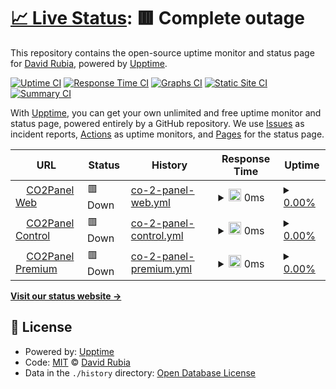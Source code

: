 # [📈 Live Status](https://status.co2panel.com): <!--live status--> **🟥 Complete outage**

This repository contains the open-source uptime monitor and status page for [David Rubia](https://status.co2panel.com), powered by [Upptime](https://github.com/upptime/upptime).

[![Uptime CI](https://github.com/drubia/status/workflows/Uptime%20CI/badge.svg)](https://github.com/drubia/status/actions?query=workflow%3A%22Uptime+CI%22)
[![Response Time CI](https://github.com/drubia/status/workflows/Response%20Time%20CI/badge.svg)](https://github.com/drubia/status/actions?query=workflow%3A%22Response+Time+CI%22)
[![Graphs CI](https://github.com/drubia/status/workflows/Graphs%20CI/badge.svg)](https://github.com/drubia/status/actions?query=workflow%3A%22Graphs+CI%22)
[![Static Site CI](https://github.com/drubia/status/workflows/Static%20Site%20CI/badge.svg)](https://github.com/drubia/status/actions?query=workflow%3A%22Static+Site+CI%22)
[![Summary CI](https://github.com/drubia/status/workflows/Summary%20CI/badge.svg)](https://github.com/drubia/status/actions?query=workflow%3A%22Summary+CI%22)

With [Upptime](https://upptime.js.org), you can get your own unlimited and free uptime monitor and status page, powered entirely by a GitHub repository. We use [Issues](https://github.com/drubia/status/issues) as incident reports, [Actions](https://github.com/drubia/status/actions) as uptime monitors, and [Pages](https://status.co2panel.com) for the status page.

<!--start: status pages-->
<!-- This summary is generated by Upptime (https://github.com/upptime/upptime) -->
<!-- Do not edit this manually, your changes will be overwritten -->
<!-- prettier-ignore -->
| URL | Status | History | Response Time | Uptime |
| --- | ------ | ------- | ------------- | ------ |
| <img alt="" src="https://icons.duckduckgo.com/ip3/co2panel.shop.ico" height="13"> [CO2Panel Web](https://co2panel.shop/) | 🟥 Down | [co-2-panel-web.yml](https://github.com/CO2Panel/status/commits/HEAD/history/co-2-panel-web.yml) | <details><summary><img alt="Response time graph" src="./graphs/co-2-panel-web/response-time-week.png" height="20"> 0ms</summary><br><a href="https://drubia.github.io/status/history/co-2-panel-web"><img alt="Response time 1431" src="https://img.shields.io/endpoint?url=https%3A%2F%2Fraw.githubusercontent.com%2FCO2Panel%2Fstatus%2FHEAD%2Fapi%2Fco-2-panel-web%2Fresponse-time.json"></a><br><a href="https://drubia.github.io/status/history/co-2-panel-web"><img alt="24-hour response time 0" src="https://img.shields.io/endpoint?url=https%3A%2F%2Fraw.githubusercontent.com%2FCO2Panel%2Fstatus%2FHEAD%2Fapi%2Fco-2-panel-web%2Fresponse-time-day.json"></a><br><a href="https://drubia.github.io/status/history/co-2-panel-web"><img alt="7-day response time 0" src="https://img.shields.io/endpoint?url=https%3A%2F%2Fraw.githubusercontent.com%2FCO2Panel%2Fstatus%2FHEAD%2Fapi%2Fco-2-panel-web%2Fresponse-time-week.json"></a><br><a href="https://drubia.github.io/status/history/co-2-panel-web"><img alt="30-day response time 0" src="https://img.shields.io/endpoint?url=https%3A%2F%2Fraw.githubusercontent.com%2FCO2Panel%2Fstatus%2FHEAD%2Fapi%2Fco-2-panel-web%2Fresponse-time-month.json"></a><br><a href="https://drubia.github.io/status/history/co-2-panel-web"><img alt="1-year response time 1431" src="https://img.shields.io/endpoint?url=https%3A%2F%2Fraw.githubusercontent.com%2FCO2Panel%2Fstatus%2FHEAD%2Fapi%2Fco-2-panel-web%2Fresponse-time-year.json"></a></details> | <details><summary><a href="https://drubia.github.io/status/history/co-2-panel-web">0.00%</a></summary><a href="https://drubia.github.io/status/history/co-2-panel-web"><img alt="All-time uptime 11.49%" src="https://img.shields.io/endpoint?url=https%3A%2F%2Fraw.githubusercontent.com%2FCO2Panel%2Fstatus%2FHEAD%2Fapi%2Fco-2-panel-web%2Fuptime.json"></a><br><a href="https://drubia.github.io/status/history/co-2-panel-web"><img alt="24-hour uptime 0.00%" src="https://img.shields.io/endpoint?url=https%3A%2F%2Fraw.githubusercontent.com%2FCO2Panel%2Fstatus%2FHEAD%2Fapi%2Fco-2-panel-web%2Fuptime-day.json"></a><br><a href="https://drubia.github.io/status/history/co-2-panel-web"><img alt="7-day uptime 0.00%" src="https://img.shields.io/endpoint?url=https%3A%2F%2Fraw.githubusercontent.com%2FCO2Panel%2Fstatus%2FHEAD%2Fapi%2Fco-2-panel-web%2Fuptime-week.json"></a><br><a href="https://drubia.github.io/status/history/co-2-panel-web"><img alt="30-day uptime 0.00%" src="https://img.shields.io/endpoint?url=https%3A%2F%2Fraw.githubusercontent.com%2FCO2Panel%2Fstatus%2FHEAD%2Fapi%2Fco-2-panel-web%2Fuptime-month.json"></a><br><a href="https://drubia.github.io/status/history/co-2-panel-web"><img alt="1-year uptime 11.52%" src="https://img.shields.io/endpoint?url=https%3A%2F%2Fraw.githubusercontent.com%2FCO2Panel%2Fstatus%2FHEAD%2Fapi%2Fco-2-panel-web%2Fuptime-year.json"></a></details>
| <img alt="" src="https://icons.duckduckgo.com/ip3/www.co2panel.com.ico" height="13"> [CO2Panel Control](http://www.co2panel.com/control) | 🟥 Down | [co-2-panel-control.yml](https://github.com/CO2Panel/status/commits/HEAD/history/co-2-panel-control.yml) | <details><summary><img alt="Response time graph" src="./graphs/co-2-panel-control/response-time-week.png" height="20"> 0ms</summary><br><a href="https://drubia.github.io/status/history/co-2-panel-control"><img alt="Response time 0" src="https://img.shields.io/endpoint?url=https%3A%2F%2Fraw.githubusercontent.com%2FCO2Panel%2Fstatus%2FHEAD%2Fapi%2Fco-2-panel-control%2Fresponse-time.json"></a><br><a href="https://drubia.github.io/status/history/co-2-panel-control"><img alt="24-hour response time 0" src="https://img.shields.io/endpoint?url=https%3A%2F%2Fraw.githubusercontent.com%2FCO2Panel%2Fstatus%2FHEAD%2Fapi%2Fco-2-panel-control%2Fresponse-time-day.json"></a><br><a href="https://drubia.github.io/status/history/co-2-panel-control"><img alt="7-day response time 0" src="https://img.shields.io/endpoint?url=https%3A%2F%2Fraw.githubusercontent.com%2FCO2Panel%2Fstatus%2FHEAD%2Fapi%2Fco-2-panel-control%2Fresponse-time-week.json"></a><br><a href="https://drubia.github.io/status/history/co-2-panel-control"><img alt="30-day response time 0" src="https://img.shields.io/endpoint?url=https%3A%2F%2Fraw.githubusercontent.com%2FCO2Panel%2Fstatus%2FHEAD%2Fapi%2Fco-2-panel-control%2Fresponse-time-month.json"></a><br><a href="https://drubia.github.io/status/history/co-2-panel-control"><img alt="1-year response time 0" src="https://img.shields.io/endpoint?url=https%3A%2F%2Fraw.githubusercontent.com%2FCO2Panel%2Fstatus%2FHEAD%2Fapi%2Fco-2-panel-control%2Fresponse-time-year.json"></a></details> | <details><summary><a href="https://drubia.github.io/status/history/co-2-panel-control">0.00%</a></summary><a href="https://drubia.github.io/status/history/co-2-panel-control"><img alt="All-time uptime 0.00%" src="https://img.shields.io/endpoint?url=https%3A%2F%2Fraw.githubusercontent.com%2FCO2Panel%2Fstatus%2FHEAD%2Fapi%2Fco-2-panel-control%2Fuptime.json"></a><br><a href="https://drubia.github.io/status/history/co-2-panel-control"><img alt="24-hour uptime 0.00%" src="https://img.shields.io/endpoint?url=https%3A%2F%2Fraw.githubusercontent.com%2FCO2Panel%2Fstatus%2FHEAD%2Fapi%2Fco-2-panel-control%2Fuptime-day.json"></a><br><a href="https://drubia.github.io/status/history/co-2-panel-control"><img alt="7-day uptime 0.00%" src="https://img.shields.io/endpoint?url=https%3A%2F%2Fraw.githubusercontent.com%2FCO2Panel%2Fstatus%2FHEAD%2Fapi%2Fco-2-panel-control%2Fuptime-week.json"></a><br><a href="https://drubia.github.io/status/history/co-2-panel-control"><img alt="30-day uptime 0.00%" src="https://img.shields.io/endpoint?url=https%3A%2F%2Fraw.githubusercontent.com%2FCO2Panel%2Fstatus%2FHEAD%2Fapi%2Fco-2-panel-control%2Fuptime-month.json"></a><br><a href="https://drubia.github.io/status/history/co-2-panel-control"><img alt="1-year uptime 0.00%" src="https://img.shields.io/endpoint?url=https%3A%2F%2Fraw.githubusercontent.com%2FCO2Panel%2Fstatus%2FHEAD%2Fapi%2Fco-2-panel-control%2Fuptime-year.json"></a></details>
| <img alt="" src="https://icons.duckduckgo.com/ip3/www.co2panel.com.ico" height="13"> [CO2Panel Premium](http://www.co2panel.com/premium) | 🟥 Down | [co-2-panel-premium.yml](https://github.com/CO2Panel/status/commits/HEAD/history/co-2-panel-premium.yml) | <details><summary><img alt="Response time graph" src="./graphs/co-2-panel-premium/response-time-week.png" height="20"> 0ms</summary><br><a href="https://drubia.github.io/status/history/co-2-panel-premium"><img alt="Response time 0" src="https://img.shields.io/endpoint?url=https%3A%2F%2Fraw.githubusercontent.com%2FCO2Panel%2Fstatus%2FHEAD%2Fapi%2Fco-2-panel-premium%2Fresponse-time.json"></a><br><a href="https://drubia.github.io/status/history/co-2-panel-premium"><img alt="24-hour response time 0" src="https://img.shields.io/endpoint?url=https%3A%2F%2Fraw.githubusercontent.com%2FCO2Panel%2Fstatus%2FHEAD%2Fapi%2Fco-2-panel-premium%2Fresponse-time-day.json"></a><br><a href="https://drubia.github.io/status/history/co-2-panel-premium"><img alt="7-day response time 0" src="https://img.shields.io/endpoint?url=https%3A%2F%2Fraw.githubusercontent.com%2FCO2Panel%2Fstatus%2FHEAD%2Fapi%2Fco-2-panel-premium%2Fresponse-time-week.json"></a><br><a href="https://drubia.github.io/status/history/co-2-panel-premium"><img alt="30-day response time 0" src="https://img.shields.io/endpoint?url=https%3A%2F%2Fraw.githubusercontent.com%2FCO2Panel%2Fstatus%2FHEAD%2Fapi%2Fco-2-panel-premium%2Fresponse-time-month.json"></a><br><a href="https://drubia.github.io/status/history/co-2-panel-premium"><img alt="1-year response time 0" src="https://img.shields.io/endpoint?url=https%3A%2F%2Fraw.githubusercontent.com%2FCO2Panel%2Fstatus%2FHEAD%2Fapi%2Fco-2-panel-premium%2Fresponse-time-year.json"></a></details> | <details><summary><a href="https://drubia.github.io/status/history/co-2-panel-premium">0.00%</a></summary><a href="https://drubia.github.io/status/history/co-2-panel-premium"><img alt="All-time uptime 0.00%" src="https://img.shields.io/endpoint?url=https%3A%2F%2Fraw.githubusercontent.com%2FCO2Panel%2Fstatus%2FHEAD%2Fapi%2Fco-2-panel-premium%2Fuptime.json"></a><br><a href="https://drubia.github.io/status/history/co-2-panel-premium"><img alt="24-hour uptime 0.00%" src="https://img.shields.io/endpoint?url=https%3A%2F%2Fraw.githubusercontent.com%2FCO2Panel%2Fstatus%2FHEAD%2Fapi%2Fco-2-panel-premium%2Fuptime-day.json"></a><br><a href="https://drubia.github.io/status/history/co-2-panel-premium"><img alt="7-day uptime 0.00%" src="https://img.shields.io/endpoint?url=https%3A%2F%2Fraw.githubusercontent.com%2FCO2Panel%2Fstatus%2FHEAD%2Fapi%2Fco-2-panel-premium%2Fuptime-week.json"></a><br><a href="https://drubia.github.io/status/history/co-2-panel-premium"><img alt="30-day uptime 0.00%" src="https://img.shields.io/endpoint?url=https%3A%2F%2Fraw.githubusercontent.com%2FCO2Panel%2Fstatus%2FHEAD%2Fapi%2Fco-2-panel-premium%2Fuptime-month.json"></a><br><a href="https://drubia.github.io/status/history/co-2-panel-premium"><img alt="1-year uptime 0.00%" src="https://img.shields.io/endpoint?url=https%3A%2F%2Fraw.githubusercontent.com%2FCO2Panel%2Fstatus%2FHEAD%2Fapi%2Fco-2-panel-premium%2Fuptime-year.json"></a></details>

<!--end: status pages-->

[**Visit our status website →**](https://status.co2panel.com)

## 📄 License

- Powered by: [Upptime](https://github.com/upptime/upptime)
- Code: [MIT](./LICENSE) © [David Rubia](https://status.co2panel.com)
- Data in the `./history` directory: [Open Database License](https://opendatacommons.org/licenses/odbl/1-0/)
